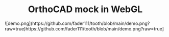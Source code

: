 <h1 align="center">OrthoCAD mock in WebGL</h1>
![demo.png](https://github.com/fader111/tooth/blob/main/demo.png?raw=true)https://github.com/fader111/tooth/blob/main/demo.png?raw=true]
